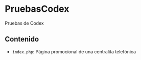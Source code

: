 # PruebasCodex
Pruebas de Codex

## Contenido

- `index.php`: Página promocional de una centralita telefónica
